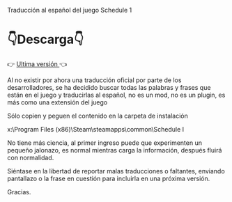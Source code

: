 Traducción al español del juego Schedule 1

# :point_down:Descarga:point_down:
:point_right:  [Ultima versión ](https://github.com/Beetario/schedule1_Spanish/archive/refs/heads/main.zip) :point_left:

Al no existir por ahora una traducción oficial por parte de los desarrolladores, se ha decidido buscar todas las palabras y frases que están en el juego y traducirlas al español, no es un mod, no es un plugin, es más como una extensión del juego 

Sólo copien y peguen el contenido en la carpeta de instalación 

x:\Program Files (x86)\Steam\steamapps\common\Schedule I

No tiene más ciencia, al primer ingreso puede que experimenten un pequeño jalonazo, es normal mientras carga la información, después fluirá con normalidad. 

Siéntase en la libertad de reportar malas traducciones o faltantes, enviando pantallazo o la frase en cuestión para incluirla en una próxima versión. 


Gracias. 
